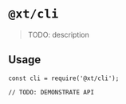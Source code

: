 # `@xt/cli`

> TODO: description

## Usage

```
const cli = require('@xt/cli');

// TODO: DEMONSTRATE API
```
